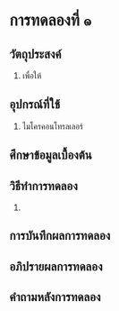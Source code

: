 # การทดลองที่ ๑

## วัตถุประสงค์
1. เพื่อให้

## อุปกรณ์ที่ใช้
1. ไมโครคอนโทรลเลอร์

## ศึกษาข้อมูลเบื้องต้น


## วิธีทำการทดลอง
1. 


## การบันทึกผลการทดลอง


## อภิปรายผลการทดลอง

## คำถามหลังการทดลอง

